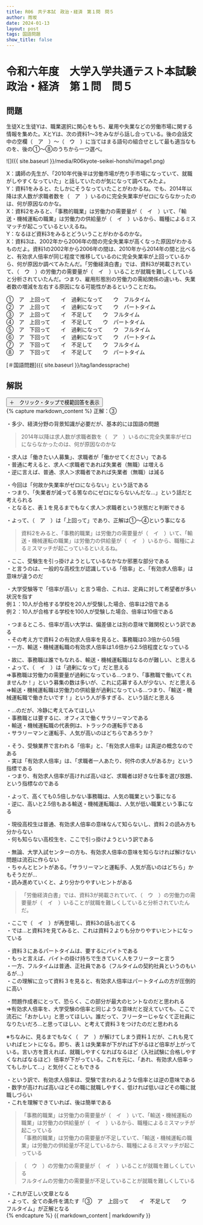 ```yaml
---
title: R06　共テ本試　政治・経済　第１問　問５
author: 雨坂
date: 2024-01-13
layout: post
tags: 国語問題
show_title: false
---
```

  
# 令和六年度　大学入学共通テスト本試験　政治・経済　第１問　問５  
  
## 問題  
生徒Xと生徒Yは、職業選択に関心をもち、雇用や失業などの労働市場に関する情報を集めた。XとYは、次の資料1〜3をみながら話し合っている。後の会話文中の空欄（　ア　）〜（　ウ　）に当てはまる語句の組合せとして最も適当なものを、後の①〜⑧のうちから一つ選べ。  
  
![]({{ site.baseurl }}/media/R06kyote-seikei-honshi/image1.png)  
  
X：講師の先生が、「2010年代後半は労働市場が売り手市場になっていて、就職がしやすくなっていた」と話していたのが気になって調べてみたよ。  
Y：資料1をみると、たしかにそうなっていたことがわかるね。でも、2014年以降は求人数が求職者数を（　ア　）いるのに完全失業率がゼロにならなかったのは、何が原因なのかな。  
X：資料2をみると、「事務的職業」は労働力の需要量が（　イ　）いて、「輸送・機械運転の職業」は労働力の供給量が（　イ　）いるから、職種によるミスマッチが起こっているといえるね。  
Y：なるほど資料3をみるとどういうことがわかるのかな。  
X：資料3は、2002年から2006年の間の完全失業率が高くなった原因がわかるものだよ。資料1の2002年から2006年の間は、2010年から2014年の間と比べると、有効求人倍率が同じ程度で推移しているのに完全失業率が上回っているから、何が原因か調べてみたんだ。「労働経済白書」では、資料3が掲載されていて、（　ウ　）の労働力の需要量が（　イ　）いることが就職を難しくしていると分析されていたんだ。つまり、雇用形態別の労働力の需給関係の違いも、失業者数の増減を左右する原因になる可能性があるということだね。  
  
①　ア　上回って　　イ　過剰になって　　ウ　フルタイム  
②　ア　上回って　　イ　過剰になって　　ウ　パートタイム  
③　ア　上回って　　イ　不足して　　ウ　フルタイム  
④　ア　上回って　　イ　不足して　　ウ　パートタイム  
⑤　ア　下回って　　イ　過剰になって　　ウ　フルタイム  
⑥　ア　下回って　　イ　過剰になって　　ウ　パートタイム  
⑦　ア　下回って　　イ　不足して　　ウ　フルタイム  
⑧　ア　下回って　　イ　不足して　　ウ　パートタイム  
  
[＃国語問題]({{ site.baseurl }}/tag/landessprache)
  
## 解説  
<div class="collapsible">
  <button class="collapsible-button">＋　クリック・タップで模範回答を表示</button>
  <div class="collapsible-content">
    {% capture markdown_content %}
正解：③  
  
・多少、経済分野の背景知識が必要だが、基本的には国語の問題  
  
>2014年以降は求人数が求職者数を（　ア　）いるのに完全失業率がゼロにならなかったのは、何が原因なのかな  
  
・求人は「働きたい人募集」、求職者が「働かせてください」である  
・普通に考えると、求人＜求職者であれば失業者（無職）は増える  
・逆に言えば、普通、求人＞求職者であれば失業者（無職）は減る  
  
・今回は「何故か失業率がゼロにならない」という話である  
・つまり、「失業者が減ってる筈なのにゼロにならないんだな…」という話だと考えられる  
・となると、表１を見るまでもなく求人＞求職者という状態だと判断できる  
  
・よって、（　ア　）は「上回って」であり、正解は①～④という事になる  
  
>資料2をみると、「事務的職業」は労働力の需要量が（　イ　）いて、「輸送・機械運転の職業」は労働力の供給量が（　イ　）いるから、職種によるミスマッチが起こっているといえるね。  
  
・ここ、受験生を引っ掛けようとしているなかなか邪悪な部分である  
・と言うのは、一般的な高校生が認識している「倍率」と、「有効求人倍率」は意味が違うのだ  
  
・大学受験等で「倍率が高い」と言う場合、これは、定員に対して希望者が多い状況を指す  
例１：10人が合格する学校を20人が受験した場合、倍率は2倍である  
例２：10人が合格する学校を100人が受験した場合、倍率は10倍である  
  
・つまるところ、倍率が高い大学は、偏差値とは別の意味で難関校という訳である  
・その考え方で資料２の有効求人倍率を見ると、事務職は0.3倍から0.5倍  
・一方、輸送・機械運転職の有効求人倍率は1.6倍から2.5倍程度となっている  
  
・故に、事務職は誰でもなれる、輸送・機械運転職はなるのが難しい、と思える  
・よって、（　イ　）は「過剰になって」だと思える  
⇒事務職は労働力の需要量が過剰になっている…つまり、「事務職で働いてくれませんか！」という募集の数は多いが、これに応募する人が少ない、だと思える  
⇒輸送・機械運転職は労働力の供給量が過剰になっている…つまり、「輸送・機械運転職で働きたいです！」という人が多すぎる、という話だと思える  
  
・…のだが、冷静に考えてみてほしい  
・事務職とは要するに、オフィスで働くサラリーマンである  
・輸送・機械運転職の代表例は、トラックの運転手である  
・サラリーマンと運転手、人気が高いのはどちらであろうか？  
  
・そう、受験業界で言われる「倍率」と、「有効求人倍率」は真逆の概念なのである  
・実は「有効求人倍率」は、「求職者一人あたり、何件の求人があるか」という指標である  
・つまり、有効求人倍率が高ければ高いほど、求職者は好きな仕事を選び放題、という指標なのである  
  
・よって、高くても0.5倍しかない事務職は、人気の職業という事になる  
・逆に、高いと2.5倍もある輸送・機械運転職は、人気が低い職業という事になる  
  
・現役高校生は普通、有効求人倍率の意味なんて知らないし、資料２の読み方も分からない  
・何も知らない高校生を、ここで引っ掛けようという訳である  
  
・無論、大学入試センターの方も、有効求人倍率の意味を知らなければ解けない問題は流石に作らない  
・ちゃんとヒントがある。「サラリーマンと運転手、人気が高いのはどちら」かもそうだが…  
・読み進めていくと、より分かりやすいヒントがある  
  
>「労働経済白書」では、資料3が掲載されていて、（　ウ　）の労働力の需要量が（　イ　）いることが就職を難しくしていると分析されていたんだ。  
  
・ここで（　イ　）が再登場し、資料3の話も出てくる  
・では…と資料3を見てみると、これは資料２よりも分かりやすいヒントになっている  
  
・資料３にあるパートタイムは、要するにバイトである  
・もっと言えば、バイトの掛け持ちで生きていく人をフリーターと言う  
・一方、フルタイムは普通、正社員である（フルタイムの契約社員というのもいるが…）  
・この理解に立って資料３を見ると、有効求人倍率はパートタイムの方が圧倒的に高い  
  
・問題作成者にとって、恐らく、この部分が最大のヒントなのだと思われる  
⇒有効求人倍率を、大学受験の倍率と同じような意味だと捉えていても、ここで流石に「おかしい」と思ってほしい。誰だって、フリーターじゃなくて正社員になりたいだろ…と思ってほしい、と考えて資料３をつけたのだと思われる  
  
※ちなみに、見るまでもなく（　ア　）が解けてしまう資料１だが、これも見ていればヒントになる。即ち、表１は失業率が下がれば下がるほど倍率が上がっている。言い方を買えれば、就職しやすくなればなるほど（入社試験に合格しやすくなればなるほど）倍率が下がっている。これを元に、「あれ、有効求人倍率ってもしかして…」と気付くこともできる  
  
・という訳で、有効求人倍率は、受験で言われるような倍率とは逆の意味である  
・数字が高ければ高いほどその職に就職しやすく、低ければ低いほどその職に就職しづらい  
・これを理解できていれば、後は簡単である  
  
>「事務的職業」は労働力の需要量が（　イ　）いて、「輸送・機械運転の職業」は労働力の供給量が（　イ　）いるから、職種によるミスマッチが起こっている  
>「事務的職業」は労働力の需要量が不足していて、「輸送・機械運転の職業」は労働力の供給量が不足しているから、職種によるミスマッチが起こっている  
  
>（　ウ　）の労働力の需要量が（　イ　）いることが就職を難しくしている  
>フルタイムの労働力の需要量が不足していることが就職を難しくしている  
  
・これが正しい文章となる  
・よって、全ての条件を満たす「③　ア　上回って　　イ　不足して　　ウ　フルタイム」が正解となる  
    {% endcapture %}
    {{ markdown_content | markdownify }}
  </div>
</div>
